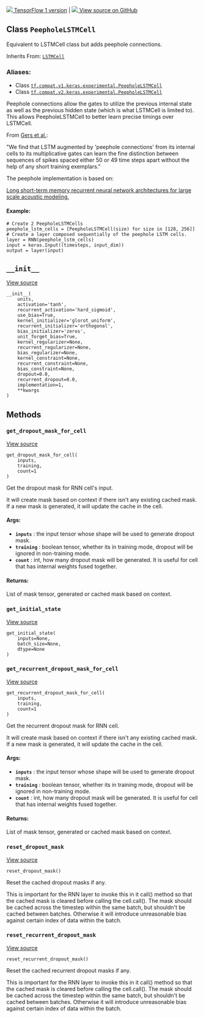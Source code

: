 [ ![](https://tensorflow.google.cn/images/tf_logo_32px.png) TensorFlow 1
version](/versions/r1.15/api_docs/python/tf/keras/experimental/PeepholeLSTMCell)
|  [ ![](https://tensorflow.google.cn/images/GitHub-Mark-32px.png) View source
on GitHub
](https://github.com/tensorflow/tensorflow/blob/r2.0/tensorflow/python/keras/layers/recurrent.py#L2318-L2392)  
  
  
## Class `PeepholeLSTMCell`

Equivalent to LSTMCell class but adds peephole connections.

Inherits From:
[`LSTMCell`](https://tensorflow.google.cn/api_docs/python/tf/compat/v1/keras/layers/LSTMCell)

### Aliases:

  * Class [`tf.compat.v1.keras.experimental.PeepholeLSTMCell`](/api_docs/python/tf/keras/experimental/PeepholeLSTMCell)
  * Class [`tf.compat.v2.keras.experimental.PeepholeLSTMCell`](/api_docs/python/tf/keras/experimental/PeepholeLSTMCell)

Peephole connections allow the gates to utilize the previous internal state as
well as the previous hidden state (which is what LSTMCell is limited to). This
allows PeepholeLSTMCell to better learn precise timings over LSTMCell.

From [Gers et al.](http://www.jmlr.org/papers/volume3/gers02a/gers02a.pdf):

"We find that LSTM augmented by 'peephole connections' from its internal cells
to its multiplicative gates can learn the fine distinction between sequences
of spikes spaced either 50 or 49 time steps apart without the help of any
short training exemplars."

The peephole implementation is based on:

[Long short-term memory recurrent neural network architectures for large scale
acoustic modeling. ](https://research.google.com/pubs/archive/43905.pdf)

#### Example:

    
    
    # Create 2 PeepholeLSTMCells
    peephole_lstm_cells = [PeepholeLSTMCell(size) for size in [128, 256]]
    # Create a layer composed sequentially of the peephole LSTM cells.
    layer = RNN(peephole_lstm_cells)
    input = keras.Input((timesteps, input_dim))
    output = layer(input)
    

## `__init__`

[View
source](https://github.com/tensorflow/tensorflow/blob/r2.0/tensorflow/python/keras/layers/recurrent.py#L2100-L2148)

    
    
    __init__(
        units,
        activation='tanh',
        recurrent_activation='hard_sigmoid',
        use_bias=True,
        kernel_initializer='glorot_uniform',
        recurrent_initializer='orthogonal',
        bias_initializer='zeros',
        unit_forget_bias=True,
        kernel_regularizer=None,
        recurrent_regularizer=None,
        bias_regularizer=None,
        kernel_constraint=None,
        recurrent_constraint=None,
        bias_constraint=None,
        dropout=0.0,
        recurrent_dropout=0.0,
        implementation=1,
        **kwargs
    )
    

## Methods

### `get_dropout_mask_for_cell`

[View
source](https://github.com/tensorflow/tensorflow/blob/r2.0/tensorflow/python/keras/layers/recurrent.py#L1033-L1067)

    
    
    get_dropout_mask_for_cell(
        inputs,
        training,
        count=1
    )
    

Get the dropout mask for RNN cell's input.

It will create mask based on context if there isn't any existing cached mask.
If a new mask is generated, it will update the cache in the cell.

#### Args:

  * **`inputs`** : the input tensor whose shape will be used to generate dropout mask.
  * **`training`** : boolean tensor, whether its in training mode, dropout will be ignored in non-training mode.
  * **`count`** : int, how many dropout mask will be generated. It is useful for cell that has internal weights fused together.

#### Returns:

List of mask tensor, generated or cached mask based on context.

### `get_initial_state`

[View
source](https://github.com/tensorflow/tensorflow/blob/r2.0/tensorflow/python/keras/layers/recurrent.py#L2312-L2314)

    
    
    get_initial_state(
        inputs=None,
        batch_size=None,
        dtype=None
    )
    

### `get_recurrent_dropout_mask_for_cell`

[View
source](https://github.com/tensorflow/tensorflow/blob/r2.0/tensorflow/python/keras/layers/recurrent.py#L1069-L1105)

    
    
    get_recurrent_dropout_mask_for_cell(
        inputs,
        training,
        count=1
    )
    

Get the recurrent dropout mask for RNN cell.

It will create mask based on context if there isn't any existing cached mask.
If a new mask is generated, it will update the cache in the cell.

#### Args:

  * **`inputs`** : the input tensor whose shape will be used to generate dropout mask.
  * **`training`** : boolean tensor, whether its in training mode, dropout will be ignored in non-training mode.
  * **`count`** : int, how many dropout mask will be generated. It is useful for cell that has internal weights fused together.

#### Returns:

List of mask tensor, generated or cached mask based on context.

### `reset_dropout_mask`

[View
source](https://github.com/tensorflow/tensorflow/blob/r2.0/tensorflow/python/keras/layers/recurrent.py#L1009-L1019)

    
    
    reset_dropout_mask()
    

Reset the cached dropout masks if any.

This is important for the RNN layer to invoke this in it call() method so that
the cached mask is cleared before calling the cell.call(). The mask should be
cached across the timestep within the same batch, but shouldn't be cached
between batches. Otherwise it will introduce unreasonable bias against certain
index of data within the batch.

### `reset_recurrent_dropout_mask`

[View
source](https://github.com/tensorflow/tensorflow/blob/r2.0/tensorflow/python/keras/layers/recurrent.py#L1021-L1031)

    
    
    reset_recurrent_dropout_mask()
    

Reset the cached recurrent dropout masks if any.

This is important for the RNN layer to invoke this in it call() method so that
the cached mask is cleared before calling the cell.call(). The mask should be
cached across the timestep within the same batch, but shouldn't be cached
between batches. Otherwise it will introduce unreasonable bias against certain
index of data within the batch.


